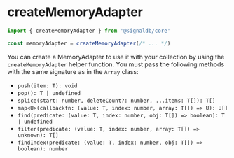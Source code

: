 # createMemoryAdapter

```js
import { createMemoryAdapter } from '@signaldb/core'

const memoryAdapter = createMemoryAdapter(/* ... */)
```

You can create a MemoryAdapter to use it with your collection by using the `createMemoryAdapter` helper function. You must pass the following methods with the same signature as in the `Array` class:
* `push(item: T): void`
* `pop(): T | undefined`
* `splice(start: number, deleteCount?: number, ...items: T[]): T[]`
* `map<U>(callbackfn: (value: T, index: number, array: T[]) => U): U[]`
* `find(predicate: (value: T, index: number, obj: T[]) => boolean): T | undefined`
* `filter(predicate: (value: T, index: number, array: T[]) => unknown): T[]`
* `findIndex(predicate: (value: T, index: number, obj: T[]) => boolean): number`
